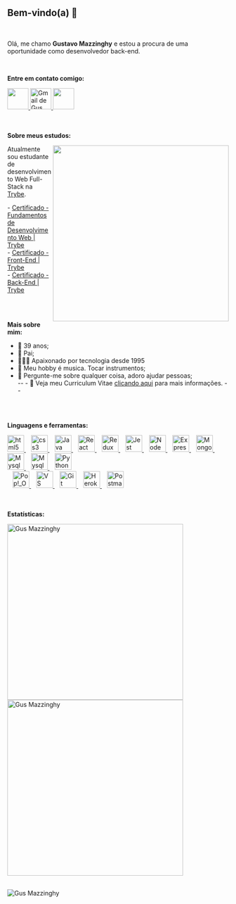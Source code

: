 ## Bem-vindo(a) 👋

<br />

Olá, me chamo **Gustavo Mazzinghy** e estou a procura de uma oportunidade como desenvolvedor back-end.

<br />

**Entre em contato comigo:**

<div>
  <a href="https://www.linkedin.com/in/gustavomazzinghy/" target="_blank">
    <img src="https://i.ibb.co/Kx2GSrT/linkedin.png" width="48px" height="48px">
  </a>
<!--   <a href="https://github.com/GusMazzinghyDev" target="_blank">
    <img src="https://cdn.iconscout.com/icon/free/png-256/github-108-438008.png" width="48px" height="48px">
  </a> -->
  <a href="mailto:gusmazzinghy@gmail.com?Subject=Título%20da%20mensagem">
    <img src="https://cdn.icon-icons.com/icons2/730/PNG/512/gmail_icon-icons.com_62758.png" width="48px" height="48px" alt="Gmail de Gus Mazzinghy">
  </a>
  <a href="https://www.instagram.com/gusbucker/" target="_blank">
    <img src="https://cdn.icon-icons.com/icons2/1211/PNG/512/1491579602-yumminkysocialmedia36_83067.png" width="48px" height="48px">
  </a>
</div>

<br />
<br />

**Sobre meus estudos:**

<div>
  <div>
    <img align="right" src="https://media2.giphy.com/media/iIqmM5tTjmpOB9mpbn/giphy.gif" width="400" frameBorder="0" class="giphy-embed" ></img>
  </div>
  <div>
    <p> Atualmente sou estudante de desenvolvimento Web Full-Stack na <a href="https://www.betrybe.com/" target="_blank">Trybe</a>. </p>
    <p>
      - <a target="_blank" href="https://www.credential.net/fccf3ce4-8916-48ba-9705-38ab86ec15fc#gs.p4a621">
        Certificado - Fundamentos de Desenvolvimento Web | Trybe
      </a>
      <br>
      - <a target="_blank" href="https://www.credential.net/da66b2f7-7731-4882-9ef9-f2188c225162#gs.p4aele">
        Certificado - Front-End | Trybe
      </a>
      <br>
      - <a target="_blank" href="">
        Certificado - Back-End | Trybe
      </a>
    </p>
  </div>
</div>

<br />
<br />

**Mais sobre mim:**

  - 👨 39 anos;
  - 👦 Pai;
  - 👨🏽‍💻 Apaixonado por tecnologia desde 1995
  - 🎸 Meu hobby é musica. Tocar instrumentos;
  - 💬 Pergunte-me sobre qualquer coisa, adoro ajudar pessoas; <br>
  -- - 📝 Veja meu Curriculum Vitae <a href="" target="_blank">clicando aqui</a> para mais informações. --

<br />
<br />

**Linguagens e ferramentas:**

<div>
  <div>
    <a target="_blank" href="https://www.w3schools.com/tags/default.asp" rel="nofollow">
      <img alt="html5" width="38px" src="https://cdn.icon-icons.com/icons2/2107/PNG/512/file_type_html_icon_130541.png"/>
    </a>
      &nbsp;&nbsp;
    <a target="_blank" href="https://www.w3schools.com/cssref/default.asp" rel="nofollow">
      <img alt="css3" width="38px" src="https://cdn.icon-icons.com/icons2/2107/PNG/512/file_type_css_icon_130661.png" />
    </a>
      &nbsp;&nbsp;
    <a target="_blank" href="https://www.w3schools.com/jsref/default.asp" rel="nofollow">
      <img alt="Java script" width="38px" src="https://cdn.icon-icons.com/icons2/2108/PNG/512/javascript_icon_130900.png" />
    </a>
      &nbsp;&nbsp;
    <a target="_blank" href="https://pt-br.reactjs.org/docs/getting-started.html" rel="nofollow">
      <img alt="React" width="38px" src="https://cdn.icon-icons.com/icons2/2415/PNG/512/react_original_wordmark_logo_icon_146375.png" />
    </a>
      &nbsp;&nbsp;
    <a target="_blank" href="https://redux.js.org/">
      <img alt="Redux" width="38px" src="https://cdn.icon-icons.com/icons2/2415/PNG/512/redux_original_logo_icon_146365.png" />
    </a>
      &nbsp;&nbsp;
    <a target="_blank" href="https://jestjs.io/pt-BR/">
      <img alt="Jest" width="38px" src="https://cdn.icon-icons.com/icons2/2107/PNG/512/file_type_jest_icon_130514.png" />
    </a>
      &nbsp;&nbsp;
    <a target="_blank" href="https://nodejs.org/pt-br/docs/" rel="nofollow">
      <img alt="Node js" width="38px" src="https://cdn.icon-icons.com/icons2/2415/PNG/512/nodejs_plain_logo_icon_146409.png" />
    </a>
      &nbsp;&nbsp;
    <a target="_blank" href="https://expressjs.com/pt-br/" rel="nofollow">
      <img alt="Express" width="38px" src="https://cdn.icon-icons.com/icons2/2667/PNG/512/folder_express_icon_161294.png" />
    </a>
      &nbsp;&nbsp;
    <a target="_blank" href="https://docs.mongodb.com/" rel="nofollow">
      <img alt="MongoDB" width="38px" src="https://cdn.icon-icons.com/icons2/2415/PNG/512/mongodb_original_wordmark_logo_icon_146425.png" />
    </a>
      &nbsp;&nbsp;
    <a target="_blank" href="https://www.mysql.com/" rel="nofollow">
      <img alt="Mysql" width="38px" src="https://cdn.icon-icons.com/icons2/2415/PNG/512/mysql_original_wordmark_logo_icon_146417.png" />
    </a>
      &nbsp;&nbsp;
    <a target="_blank" href="https://dev.mysql.com/doc/workbench/en/" rel="nofollow">
      <img alt="Mysql Workbench" width="38px" src="https://cdn.icon-icons.com/icons2/3053/PNG/512/mysql_workbench_macos_bigsur_icon_189924.png" />
    </a>
      &nbsp;&nbsp;
    <a target="_blank" href="https://docs.python.org/" rel="nofollow">
      <img alt="Python" width="38px" src="https://cdn.icon-icons.com/icons2/2699/PNG/512/python_vertical_logo_icon_168039.png" />
    </a>
  </div>
  <div>
      &nbsp;&nbsp;
    <a target="_blank" href="https://pop.system76.com/" rel="nofollow">
      <img alt="Pop!_OS" width="38px" src="https://i.redd.it/ms9je823h6y31.png" />
    </a>
      &nbsp;&nbsp;
    <a target="_blank" href="https://code.visualstudio.com/">
      <img alt="VS Code" width="38px" src="https://cdn.icon-icons.com/icons2/2107/PNG/512/file_type_vscode_icon_130084.png" />
    </a>
      &nbsp;&nbsp;
    <a target="_blank" href="https://git-scm.com/" rel="nofollow">
      <img alt="Git" width="38px" src="https://cdn.icon-icons.com/icons2/2415/PNG/512/git_plain_wordmark_logo_icon_146508.png" />
    </a>
      &nbsp;&nbsp;
    <a target="_blank" href="https://www.heroku.com/">
      <img alt="Heroku" width="38px" src="https://cdn.icon-icons.com/icons2/2415/PNG/512/heroku_plain_wordmark_logo_icon_146480.png" />
    </a>
      &nbsp;&nbsp;
    <a target="_blank" href="https://www.postman.com/">
      <img alt="Postman" width="38px" src="https://cdn.icon-icons.com/icons2/3053/PNG/512/postman_macos_bigsur_icon_189815.png" />
    </a>
  </div>
</div>

<br />
<br />

**Estatísticas:**

<div>
  <div>
    <img align="left" width="400px" src="https://github-readme-stats.vercel.app/api?username=GusMazzinghyDev&count_private=true&show_icons=true&theme=dracula&icon_color=268bd2&title_color=268bd2" alt="Gus Mazzinghy" />
  </div>
  <div>
    <img align="center" width="400px" src="https://github-readme-stats.vercel.app/api/top-langs/?username=GusMazzinghyDev&layout=compact&theme=dracula&title_color=268bd2" alt="Gus Mazzinghy" />
  </div>  
</div>
<br />
<div>
  <div>
    <p align="left"> <img src="https://komarev.com/ghpvc/?username=GusMazzinghyDev" alt="Gus Mazzinghy" />
  </div>  
</div>

<br />
<br />
